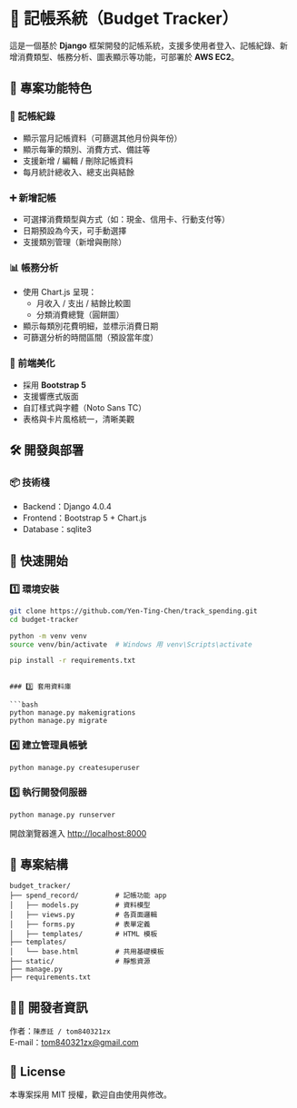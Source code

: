 
# 📒 記帳系統（Budget Tracker）

這是一個基於 **Django** 框架開發的記帳系統，支援多使用者登入、記帳紀錄、新增消費類型、帳務分析、圖表顯示等功能，可部署於 **AWS EC2**。
<!-- ，並整合 **第三方登入（Google / Facebook）** -->


## 🔧 專案功能特色

### 🧾 記帳紀錄
- 顯示當月記帳資料（可篩選其他月份與年份）
- 顯示每筆的類別、消費方式、備註等
- 支援新增 / 編輯 / 刪除記帳資料
- 每月統計總收入、總支出與結餘

### ➕ 新增記帳
- 可選擇消費類型與方式（如：現金、信用卡、行動支付等）
- 日期預設為今天，可手動選擇
- 支援類別管理（新增與刪除）

### 📊 帳務分析
- 使用 Chart.js 呈現：
  - 月收入 / 支出 / 結餘比較圖
  - 分類消費總覽（圓餅圖）
- 顯示每類別花費明細，並標示消費日期
- 可篩選分析的時間區間（預設當年度）

<!-- ### 🔐 使用者管理
- 使用 Django Allauth 整合：
  - 本地帳號（Email + 密碼）
  - Facebook / Google 第三方登入
- 每位使用者的帳務資料獨立存放 -->

### 💅 前端美化
- 採用 **Bootstrap 5**
- 支援響應式版面
- 自訂樣式與字體（Noto Sans TC）
- 表格與卡片風格統一，清晰美觀

## 🛠️ 開發與部署

### 📦 技術棧
- Backend：Django 4.0.4
- Frontend：Bootstrap 5 + Chart.js
- Database：sqlite3
<!-- - Auth：Django Allauth（Email / Google / Facebook）
- 部署：支援 AWS EC2 / Nginx / Gunicorn -->

## 🚀 快速開始

### 1️⃣ 環境安裝

```bash
git clone https://github.com/Yen-Ting-Chen/track_spending.git
cd budget-tracker

python -m venv venv
source venv/bin/activate  # Windows 用 venv\Scripts\activate

pip install -r requirements.txt
```

<!-- ### 2️⃣ 建立資料庫設定（MySQL）

請於 `settings.py` 中配置你的 MySQL 連線設定：

```python
DATABASES = {
    'default': {
        'ENGINE': 'django.db.backends.mysql',
        'NAME': 'your_db_name',
        'USER': 'your_db_user',
        'PASSWORD': 'your_password',
        'HOST': 'localhost',
        'PORT': '3306',
    }
} -->
```

### 3️⃣ 套用資料庫

```bash
python manage.py makemigrations
python manage.py migrate
```

### 4️⃣ 建立管理員帳號

```bash
python manage.py createsuperuser
```

### 5️⃣ 執行開發伺服器

```bash
python manage.py runserver
```

開啟瀏覽器進入 [http://localhost:8000](http://localhost:8000)

<!-- ## 🔑 第三方登入設定（可選）

請至 Google / Facebook 建立應用程式，並在 `.env` 或 `settings.py` 設定以下變數：

```env
SOCIAL_AUTH_GOOGLE_CLIENT_ID=
SOCIAL_AUTH_GOOGLE_SECRET=
SOCIAL_AUTH_FACEBOOK_KEY=
SOCIAL_AUTH_FACEBOOK_SECRET=
``` -->

## 📁 專案結構

```
budget_tracker/
├── spend_record/         # 記帳功能 app
│   ├── models.py         # 資料模型
│   ├── views.py          # 各頁面邏輯
│   ├── forms.py          # 表單定義
│   ├── templates/        # HTML 模板
├── templates/
│   └── base.html         # 共用基礎模板
├── static/               # 靜態資源
├── manage.py
├── requirements.txt
```

## 🧑‍💻 開發者資訊

作者：`陳彥廷 / tom840321zx`  
E-mail：tom840321zx@gmail.com

## 📄 License

本專案採用 MIT 授權，歡迎自由使用與修改。
